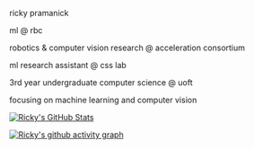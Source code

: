ricky pramanick

ml @ rbc

robotics & computer vision research @ acceleration consortium

ml research assistant @ css lab

3rd year undergraduate computer science @ uoft

focusing on machine learning and computer vision

[![Ricky's GitHub Stats](https://github-readme-stats-sigma-five.vercel.app/api?username=rickygrosvenor-pramanick&count_private=true&show_icons=true&theme=gruvbox&include_all_commits=true)](https://github.com/anuraghazra/github-readme-stats)

[![Ricky's github activity graph](https://github-readme-activity-graph.vercel.app/graph?username=rickygrosvenor-pramanick&theme=gruvbox)](https://github.com/ashutosh00710/github-readme-activity-graph)


<!--
<div>
  <img src="https://github-readme-stats.vercel.app/api?username=rickygrosvenor-pramanick&show_icons=true&locale=en&theme=dark" style=" height: 150px;" alt="rickygrosvenor-pramanick" />
  <img src="https://github-readme-streak-stats.herokuapp.com/?user=rickygrosvenor-pramanick&theme=dark" style="height: 150px;" alt="rickygrosvenor-pramanick" />
</div>

-->
